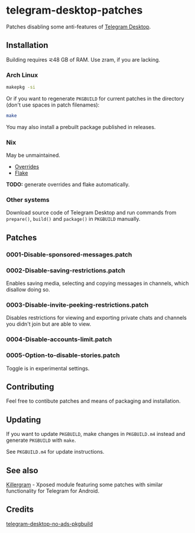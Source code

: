 # telegram-desktop-patches

Patches disabling some anti-features of [Telegram Desktop](https://desktop.telegram.org/).

## Installation

Building requires ⪝48 GB of RAM. Use zram, if you are lacking.

### Arch Linux

```sh
makepkg -si
```

Or if you want to regenerate `PKGBUILD` for current patches in the directory (don't use spaces in patch filenames):

``` sh
make
```

You may also install a prebuilt package published in releases.

### Nix

May be unmaintained.

- [Overrides](https://github.com/Layerex/telegram-desktop-patches/issues/4#issue-2124576494)
- [Flake](https://github.com/shwewo/telegram-desktop-patched)

**TODO:** generate overrides and flake automatically.

### Other systems

Download source code of Telegram Desktop and run commands from `prepare()`, `build()` and `package()` in `PKGBUILD` manually.

## Patches

### 0001-Disable-sponsored-messages.patch

### 0002-Disable-saving-restrictions.patch

Enables saving media, selecting and copying messages in channels, which disallow doing so.

### 0003-Disable-invite-peeking-restrictions.patch

Disables restrictions for viewing and exporting private chats and channels you didn't join but are able to view.

### 0004-Disable-accounts-limit.patch

### 0005-Option-to-disable-stories.patch

Toggle is in experimental settings.

## Contributing

Feel free to contibute patches and means of packaging and installation.

## Updating

If you want to update `PKGBUILD`, make changes in `PKGBUILD.m4` instead and generate `PKGBUILD` with `make`.

See `PKGBUILD.m4` for update instructions.

## See also

[Killergram](https://github.com/shatyuka/Killergram) - Xposed module featuring some patches with similar functionality for Telegram for Android.

## Credits

[telegram-desktop-no-ads-pkgbuild](https://github.com/vehlwn/telegram-desktop-no-ads-pkgbuild)
